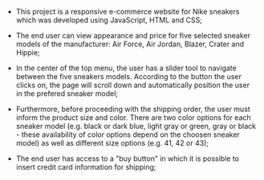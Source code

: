 - This project is a responsive e-commerce website for Nike sneakers which was developed using JavaScript, HTML and CSS;

- The end user can view appearance and price for five selected sneaker models of the manufacturer: Air Force, Air Jordan, Blazer, Crater and Hippie;

- In the center of the top menu, the user has a slider tool to navigate between the five sneakers models. According to the button the user clicks on, the page will scroll down and automatically position the user in the prefered sneaker model;

- Furthermore, before proceeding with the shipping order, the user must inform the product size and color. There are two color options for each sneaker model (e.g. black or dark blue, light gray or green, gray or black - these availability of color options depend on the choosen sneaker model) as well as different size options (e.g. 41, 42 or 43);

- The end user has access to a "buy button" in which it is possible to insert credit card information for shipping;
